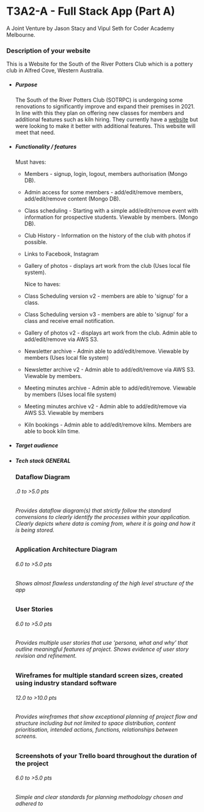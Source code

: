 # T3A2-A - Full Stack App (Part A)

A Joint Venture by Jason Stacy and Vipul Seth for Coder Academy Melbourne.





### Description of your website

This is a Website for the South of the River Potters Club which is a pottery club in Alfred Cove, Western Australia. 

- ##### Purpose

  The South of the River Potters Club (SOTRPC) is undergoing some renovations to significantly improve and expand their premises in 2021. In line with this they plan on offering new classes for members and additional features such as kiln hiring. They currently have a [website](http://members.iinet.net.au/~atwelart/SORPC/index.html) but were looking to make it better with additional features. This website will meet that need. 

- ##### Functionality / features

  Must haves:

  - Members - signup, login, logout, members authorisation (Mongo DB).

  - Admin access for some members - add/edit/remove members, add/edit/remove content (Mongo DB).

  - Class scheduling - Starting with a simple add/edit/remove event with information for prospective students. Viewable by members. (Mongo DB).

  - Club History - Information on the history of the club with photos if possible.

  - Links to Facebook, Instagram

  - Gallery of photos - displays art work from the club (Uses local file system).

    

    Nice to haves:

  - Class Scheduling version v2 - members are able to 'signup' for a class. 

  - Class Scheduling version v3 - members are able to 'signup' for a class and receive email notification. 

  - Gallery of photos v2 - displays art work from the club. Admin able to add/edit/remove via AWS S3.

  - Newsletter archive -  Admin able to add/edit/remove. Viewable by members (Uses local file system)

  - Newsletter archive v2 - Admin able to add/edit/remove via AWS S3. Viewable by members.

  - Meeting minutes archive -  Admin able to add/edit/remove. Viewable by members (Uses local file system)

  - Meeting minutes archive v2 -  Admin able to add/edit/remove via AWS S3. Viewable by members

  - Kiln bookings -  Admin able to add/edit/remove kilns. Members are able to book kiln time.
    

- ##### Target audience

- ##### Tech stack 	GENERAL

  

  

  ### Dataflow Diagram 

  ###### .0                  to >5.0 pts                

  ###### Provides dataflow diagram(s) that strictly follow the standard convensions to  clearly identify the processes within your application. Clearly depicts  where data is coming from, where it is going and how it is being stored.

  

  

  ### Application Architecture Diagram

  ######                   6.0                  to >5.0 pts                

  ###### Shows almost flawless understanding of the high level structure of the app

  

  ### User Stories

  ######                   6.0                  to >5.0 pts                

  ###### Provides multiple user stories that use ‘persona, what and why’ that outline  meaningful features of project. Shows evidence of user story revision  and refinement.

  

  ### Wireframes for multiple standard screen sizes, created using industry standard software 

  ######                   12.0                  to >10.0 pts                

  ###### Provides wireframes that show exceptional planning of project flow and structure including but not limited to space distribution, content  prioritisation, intended actions, functions, relationships between  screens.

  

  ### Screenshots of your Trello board throughout the duration of the project

  ######                   6.0                  to >5.0 pts                

  ###### Simple and clear standards for planning methodology chosen and adhered to